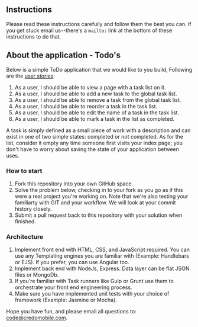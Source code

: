 ## Instructions

Please read these instructions carefully and follow them the best you can. If you get stuck email us--there's a ```mailto:``` link at the bottom of these instructions to do that.

## About the application - Todo's

Below is a simple ToDo application that we would like to you build, Following are the [user stories](https://www.mountaingoatsoftware.com/agile/user-stories):

1. As a user, I should be able to view a page with a task list on it.
2. As a user, I should be able to add a new task to the global task list.
3. As a user, I should be able to remove a task from the global task list.
4. As a user, I should be able to reorder a task in the task list.
5. As a user, I should be able to edit the name of a task in the task list.
6. As a user, I should be able to mark a task in the list as completed.

A task is simply defined as a small piece of work with a description and can exist in one of two simple states: completed or not completed. As for the list, consider it empty any time someone first visits your index page; you don't have to worry about saving the state of your application between uses.

### How to start

1. Fork this repository into your own GitHub space.
2. Solve the problem below, checking in to your fork as you go as if this were a real project you're working on. Note that we're also testing your familiarty with GIT and your workflow. We will look at your commit history closely.
3. Submit a pull request back to this repository with your solution when finished.

### Architecture

1. Implement front end with HTML, CSS, and JavaScript required. You can use any Templating engines you are familiar with (Example: Handlebars or EJS). If you prefer, you can use Angular too. 
2. Implement back end with NodeJs, Express. Data layer can be flat JSON files or MongoDb. 
3. If you're familiar with Task runners like Gulp or Grunt use them to orchestrate your front end engineering process.
4. Make sure you have implemented unit tests with your choice of framework (Example: Jasmine or Mocha).


Hope you have fun, and please email all questions to: code@credomobile.com.